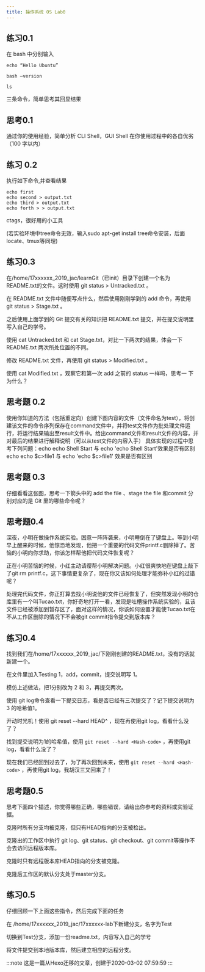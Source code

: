 ```yaml
---
title: 操作系统 OS Lab0
---
```


## 练习0.1

在 bash 中分别输入

```
echo “Hello Ubuntu”

bash –version

ls
```

三条命令，简单思考其回显结果

## 思考0.1

通过你的使用经验，简单分析 CLI Shell，GUI Shell 在你使用过程中的各自优劣（100 字以内）

## 练习 0.2

执行如下命令,并查看结果

```
echo first
echo second > output.txt
echo third > output.txt
echo forth > > output.txt
```

ctags，很好用的小工具

(若实验环境中tree命令无效，输入sudo apt-get install tree命令安装，后面locate、tmux等同理)

## 练习0.3

在/home/17xxxxxx_2019_jac/learnGit（已init）目录下创建一个名为README.txt的文件。这时使用 git status > Untracked.txt 。

在 README.txt 文件中随便写点什么，然后使用刚刚学到的 add 命令，再使用 git status > Stage.txt 。

之后使用上面学到的 Git 提交有关的知识把 README.txt 提交，并在提交说明里写入自己的学号。

使用 cat Untracked.txt 和 cat Stage.txt，对比一下两次的结果，体会一下README.txt 两次所处位置的不同。

修改 README.txt 文件，再使用 git status > Modified.txt 。

使用 cat Modified.txt ，观察它和第一次 add 之前的 status 一样吗，思考一 下为什么？

## 思考题 0.2

使用你知道的方法（包括重定向）创建下图内容的文件（文件命名为test），将创建该文件的命令序列保存在command文件中，并将test文件作为批处理文件运行，将运行结果输出至result文件中。给出command文件和result文件的内容，并对最后的结果进行解释说明（可以从test文件的内容入手） 具体实现的过程中思考下列问题：echo echo Shell Start 与 echo 'echo Shell Start'效果是否有区别 echo echo \$c>file1 与 echo 'echo \$c>file1' 效果是否有区别

## 思考题 0.3

仔细看看这张图，思考一下箭头中的 add the file 、stage the file 和commit 分别对应的是 Git 里的哪些命令呢？

## 思考题0.4

深夜，小明在做操作系统实验。困意一阵阵袭来，小明睡倒在了键盘上。等到小明早上醒来的时候，他惊恐地发现，他把一个重要的代码文件printf.c删除掉了。苦恼的小明向你求助，你该怎样帮他把代码文件恢复呢？

正在小明苦恼的时候，小红主动请缨帮小明解决问题。小红很爽快地在键盘上敲下了git rm printf.c，这下事情更复杂了，现在你又该如何处理才能弥补小红的过错呢？

处理完代码文件，你正打算去找小明说他的文件已经恢复了，但突然发现小明的仓库里有一个叫Tucao.txt，你好奇地打开一看，发现是吐槽操作系统实验的，且该文件已经被添加到暂存区了，面对这样的情况，你该如何设置才能使Tucao.txt在不从工作区删除的情况下不会被git commit指令提交到版本库？

## 练习0.4

找到我们在/home/17xxxxxx_2019_jac/下刚刚创建的README.txt，没有的话就新建一个。

在文件里加入Testing 1，add，commit，提交说明写 1。

模仿上述做法，把1分别改为 2 和 3，再提交两次。

使用 git log命令查看一下提交日志，看是否已经有三次提交了？记下提交说明为 3 的哈希值1。

开动时光机！使用 git reset --hard HEAD^ ，现在再使用git log，看看什么没了？

找到提交说明为1的哈希值，使用 `git reset --hard <Hash-code>` ，再使用git log，看看什么没了？

现在我们已经回到过去了，为了再次回到未来，使用 `git reset --hard <Hash-code>` ，再使用git log，我胡汉三又回来了！

## 思考题0.5

思考下面四个描述，你觉得哪些正确，哪些错误，请给出你参考的资料或实验证据。

克隆时所有分支均被克隆，但只有HEAD指向的分支被检出。

克隆出的工作区中执行 git log、git status、git checkout、git commit等操作不会去访问远程版本库。

克隆时只有远程版本库HEAD指向的分支被克隆。

克隆后工作区的默认分支处于master分支。

## 练习0.5

仔细回顾一下上面这些指令，然后完成下面的任务

在 /home/17xxxxxx_2019_jac/17xxxxxx-lab下新建分支，名字为Test

切换到Test分支，添加一份readme.txt，内容写入自己的学号

将文件提交到本地版本库，然后建立相应的远程分支。

:::note
这是一篇从Hexo迁移的文章，创建于2020-03-02 07:59:59
:::
